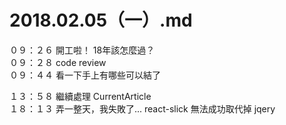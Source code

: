 # 2018.02.05（一）.md

０９：２６ 開工啦！ 18年該怎麼過？  
０９：２８ code review  
０９：４４ 看一下手上有哪些可以結了  

１３：５８ 繼續處理 CurrentArticle  
１８：１３ 弄一整天，我失敗了... react-slick 無法成功取代掉 jqery  
